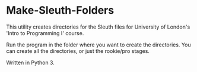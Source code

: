 # Make-Sleuth-Folders
This utility creates directories for the Sleuth files for University of London's 'Intro to Programming I' course.

Run the program in the folder where you want to create the directories. You can create all the directories, or just the rookie/pro stages.

Written in Python 3.
